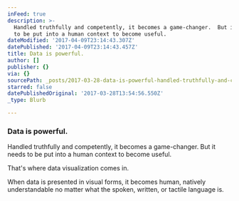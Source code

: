 ```yaml
---
inFeed: true
description: >-
  Handled truthfully and competently, it becomes a game-changer.  But it needs
  to be put into a human context to become useful.
dateModified: '2017-04-09T23:14:43.307Z'
datePublished: '2017-04-09T23:14:43.457Z'
title: Data is powerful.
author: []
publisher: {}
via: {}
sourcePath: _posts/2017-03-28-data-is-powerful-handled-truthfully-and-competently-it-b.md
starred: false
datePublishedOriginal: '2017-03-28T13:54:56.550Z'
_type: Blurb

---
```

### Data is powerful.

Handled truthfully and competently, it becomes a game-changer. But it needs to be put into a human context to become useful.

That's where data visualization comes in.

When data is presented in visual forms, it becomes human, natively understandable no matter what the spoken, written, or tactile language is.